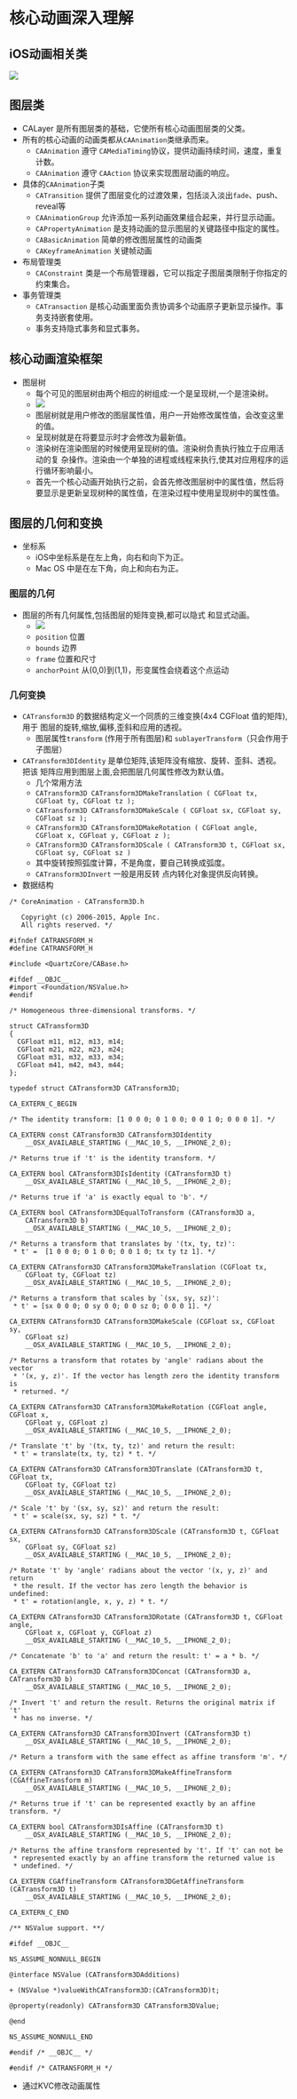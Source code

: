 # 核心动画深入理解

## iOS动画相关类

![](iOS动画相关类.png)

## 图层类
- CALayer 是所有图层类的基础，它使所有核心动画图层类的父类。
- 所有的核心动画的动画类都从`CAAnimation`类继承而来。
	- `CAAnimation` 遵守 `CAMediaTiming`协议，提供动画持续时间，速度，重复计数。
	- `CAAnimation` 遵守 `CAAction` 协议来实现图层动画的响应。
- 具体的`CAAnimation`子类
	- `CATransition` 提供了图层变化的过渡效果，包括淡入淡出`fade`、push、reveal等
	- `CAAnimationGroup` 允许添加一系列动画效果组合起来，并行显示动画。
	- `CAPropertyAnimation` 是支持动画的显示图层的关键路径中指定的属性。
	- `CABasicAnimation` 简单的修改图层属性的动画类
	- `CAKeyframeAnimation` 关键帧动画
- 布局管理类
	- `CAConstraint` 类是一个布局管理器，它可以指定子图层类限制于你指定的约束集合。
- 事务管理类
	- `CATransaction` 是核心动画里面负责协调多个动画原子更新显示操作。事务支持嵌套使用。
	- 事务支持隐式事务和显式事务。

## 核心动画渲染框架
- 图层树
	- 每个可见的图层树由两个相应的树组成:一个是呈现树,一个是渲染树。
	- ![](图层树.png)
	- 图层树就是用户修改的图层属性值，用户一开始修改属性值，会改变这里的值。
	- 呈现树就是在将要显示时才会修改为最新值。
	- 渲染树在渲染图层的时候使用呈现树的值。渲染树负责执行独立于应用活动的复 杂操作。渲染由一个单独的进程或线程来执行,使其对应用程序的运行循环影响最小。
	- 首先一个核心动画开始执行之前，会首先修改图层树中的属性值，然后将要显示是更新呈现树种的属性值，在渲染过程中使用呈现树中的属性值。
	
## 图层的几何和变换
- 坐标系
	- iOS中坐标系是在左上角，向右和向下为正。
	- Mac OS 中是在左下角，向上和向右为正。

### 图层的几何
- 图层的所有几何属性,包括图层的矩阵变换,都可以隐式 和显式动画。
    - ![](图层的几何.png)
    - `position` 位置
	- `bounds` 边界
	- `frame` 位置和尺寸
	- `anchorPoint` 从(0,0)到(1,1)，形变属性会绕着这个点运动

### 几何变换

- `CATransform3D` 的数据结构定义一个同质的三维变换(4x4 CGFloat 值的矩阵),用于 图层的旋转,缩放,偏移,歪斜和应用的透视。
    - 图层属性`transform` (作用于所有图层)和 `sublayerTransform`（只会作用于子图层）
- `CATransform3DIdentity` 是单位矩阵,该矩阵没有缩放、旋转、歪斜、透视。把该 矩阵应用到图层上面,会把图层几何属性修改为默认值。
    - 几个常用方法 
    - `CATransform3D CATransform3DMakeTranslation ( CGFloat tx, CGFloat ty, CGFloat tz );`
    - `CATransform3D CATransform3DMakeScale ( CGFloat sx, CGFloat sy, CGFloat sz );`
    - `CATransform3D CATransform3DMakeRotation ( CGFloat angle, CGFloat x, CGFloat y, CGFloat z );`
    - `CATransform3D CATransform3DScale ( CATransform3D t, CGFloat sx, CGFloat sy, CGFloat sz )`
    - 其中旋转按照弧度计算，不是角度，要自己转换成弧度。
    - `CATransform3DInvert` 一般是用反转 点内转化对象提供反向转换。
- 数据结构

```
/* CoreAnimation - CATransform3D.h

   Copyright (c) 2006-2015, Apple Inc.
   All rights reserved. */

#ifndef CATRANSFORM_H
#define CATRANSFORM_H

#include <QuartzCore/CABase.h>

#ifdef __OBJC__
#import <Foundation/NSValue.h>
#endif

/* Homogeneous three-dimensional transforms. */

struct CATransform3D
{
  CGFloat m11, m12, m13, m14;
  CGFloat m21, m22, m23, m24;
  CGFloat m31, m32, m33, m34;
  CGFloat m41, m42, m43, m44;
};

typedef struct CATransform3D CATransform3D;

CA_EXTERN_C_BEGIN

/* The identity transform: [1 0 0 0; 0 1 0 0; 0 0 1 0; 0 0 0 1]. */

CA_EXTERN const CATransform3D CATransform3DIdentity
    __OSX_AVAILABLE_STARTING (__MAC_10_5, __IPHONE_2_0);

/* Returns true if 't' is the identity transform. */

CA_EXTERN bool CATransform3DIsIdentity (CATransform3D t)
    __OSX_AVAILABLE_STARTING (__MAC_10_5, __IPHONE_2_0);

/* Returns true if 'a' is exactly equal to 'b'. */

CA_EXTERN bool CATransform3DEqualToTransform (CATransform3D a,
    CATransform3D b)
    __OSX_AVAILABLE_STARTING (__MAC_10_5, __IPHONE_2_0);

/* Returns a transform that translates by '(tx, ty, tz)':
 * t' =  [1 0 0 0; 0 1 0 0; 0 0 1 0; tx ty tz 1]. */

CA_EXTERN CATransform3D CATransform3DMakeTranslation (CGFloat tx,
    CGFloat ty, CGFloat tz)
    __OSX_AVAILABLE_STARTING (__MAC_10_5, __IPHONE_2_0);

/* Returns a transform that scales by `(sx, sy, sz)':
 * t' = [sx 0 0 0; 0 sy 0 0; 0 0 sz 0; 0 0 0 1]. */

CA_EXTERN CATransform3D CATransform3DMakeScale (CGFloat sx, CGFloat sy,
    CGFloat sz)
    __OSX_AVAILABLE_STARTING (__MAC_10_5, __IPHONE_2_0);

/* Returns a transform that rotates by 'angle' radians about the vector
 * '(x, y, z)'. If the vector has length zero the identity transform is
 * returned. */

CA_EXTERN CATransform3D CATransform3DMakeRotation (CGFloat angle, CGFloat x,
    CGFloat y, CGFloat z)
    __OSX_AVAILABLE_STARTING (__MAC_10_5, __IPHONE_2_0);

/* Translate 't' by '(tx, ty, tz)' and return the result:
 * t' = translate(tx, ty, tz) * t. */

CA_EXTERN CATransform3D CATransform3DTranslate (CATransform3D t, CGFloat tx,
    CGFloat ty, CGFloat tz)
    __OSX_AVAILABLE_STARTING (__MAC_10_5, __IPHONE_2_0);

/* Scale 't' by '(sx, sy, sz)' and return the result:
 * t' = scale(sx, sy, sz) * t. */

CA_EXTERN CATransform3D CATransform3DScale (CATransform3D t, CGFloat sx,
    CGFloat sy, CGFloat sz)
    __OSX_AVAILABLE_STARTING (__MAC_10_5, __IPHONE_2_0);

/* Rotate 't' by 'angle' radians about the vector '(x, y, z)' and return
 * the result. If the vector has zero length the behavior is undefined:
 * t' = rotation(angle, x, y, z) * t. */

CA_EXTERN CATransform3D CATransform3DRotate (CATransform3D t, CGFloat angle,
    CGFloat x, CGFloat y, CGFloat z)
    __OSX_AVAILABLE_STARTING (__MAC_10_5, __IPHONE_2_0);

/* Concatenate 'b' to 'a' and return the result: t' = a * b. */

CA_EXTERN CATransform3D CATransform3DConcat (CATransform3D a, CATransform3D b)
    __OSX_AVAILABLE_STARTING (__MAC_10_5, __IPHONE_2_0);

/* Invert 't' and return the result. Returns the original matrix if 't'
 * has no inverse. */

CA_EXTERN CATransform3D CATransform3DInvert (CATransform3D t)
    __OSX_AVAILABLE_STARTING (__MAC_10_5, __IPHONE_2_0);

/* Return a transform with the same effect as affine transform 'm'. */

CA_EXTERN CATransform3D CATransform3DMakeAffineTransform (CGAffineTransform m)
    __OSX_AVAILABLE_STARTING (__MAC_10_5, __IPHONE_2_0);

/* Returns true if 't' can be represented exactly by an affine transform. */

CA_EXTERN bool CATransform3DIsAffine (CATransform3D t)
    __OSX_AVAILABLE_STARTING (__MAC_10_5, __IPHONE_2_0);

/* Returns the affine transform represented by 't'. If 't' can not be
 * represented exactly by an affine transform the returned value is
 * undefined. */

CA_EXTERN CGAffineTransform CATransform3DGetAffineTransform (CATransform3D t)
    __OSX_AVAILABLE_STARTING (__MAC_10_5, __IPHONE_2_0);

CA_EXTERN_C_END

/** NSValue support. **/

#ifdef __OBJC__

NS_ASSUME_NONNULL_BEGIN

@interface NSValue (CATransform3DAdditions)

+ (NSValue *)valueWithCATransform3D:(CATransform3D)t;

@property(readonly) CATransform3D CATransform3DValue;

@end

NS_ASSUME_NONNULL_END

#endif /* __OBJC__ */

#endif /* CATRANSFORM_H */

```

- 通过KVC修改动画属性




